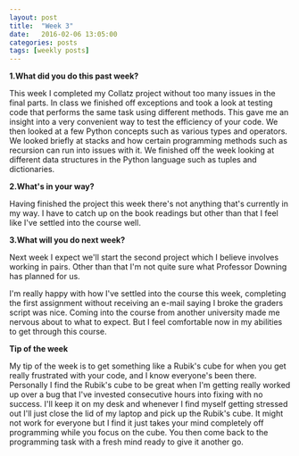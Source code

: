 ```yaml
---
layout: post
title:  "Week 3"
date:   2016-02-06 13:05:00
categories: posts
tags: [weekly posts]
---
```


**1.What did you do this past week?**

This week I completed my Collatz project without too many issues in the final
parts. In class we finished off exceptions and took a look at testing code
that performs the same task using different methods. This gave me an insight
into a very convenient way to test the efficiency of your code. We then looked
at a few Python concepts such as various types and operators. We looked briefly
at stacks and how certain programming methods such as recursion can run into
issues with it. We finished off the week looking at different data structures
in the Python language such as tuples and dictionaries.


**2.What's in your way?**

Having finished the project this week there's not anything that's currently in
my way. I have to catch up on the book readings but other than that I feel like
I've settled into the course well.


**3.What will you do next week?**

Next week I expect we'll start the second project which I believe involves working
in pairs. Other than that I'm not quite sure what Professor Downing has planned
for us.


I'm really happy with how I've settled into the course this week, completing the
first assignment without receiving an e-mail saying I broke the graders script
was nice. Coming into the course from another university made me nervous about
to what to expect. But I feel comfortable now in my abilities to get through this
course.

**Tip of the week**

My tip of the week is to get something like a Rubik's cube for when you get
really frustrated with your code, and I know everyone's been there. Personally
I find the Rubik's cube to be great when I'm getting really worked up over
a bug that I've invested consecutive hours into fixing with no success. I'll
keep it on my desk and whenever I find myself getting stressed out I'll just
close the lid of my laptop and pick up the Rubik's cube. It might not work
for everyone but I find it just takes your mind completely off programming
while you focus on the cube. You then come back to the programming task with a
fresh mind ready to give it another go.
